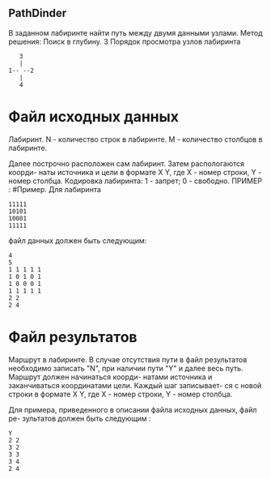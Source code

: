 ## PathDinder
В заданном лабиринте найти путь между двумя данными узлами.
Метод решения: Поиск в глубину.                 3
Порядок просмотра узлов лабиринта 

       3 
       |
    1-- --2
       |
       4

# Файл исходных данных
Лабиринт.
N - количество строк в лабиринте.
M - количество столбцов в лабиринте.

Далее построчно расположен сам лабиринт. Затем распологаются коорди-
наты источника и цели в формате X Y, где X - номер строки, Y - номер
столбца. Кодировка лабиринта: 1 - запрет; 0 - свободно.
ПРИМЕР :
#Пример. Для лабиринта

    11111
    10101 
    10001
    11111
файл данных должен быть следующим:

    4
    5
    1 1 1 1 1
    1 0 1 0 1
    1 0 0 0 1
    1 1 1 1 1
    2 2
    2 4
  
# Файл результатов
Маршрут в лабиринте.
В случае отсутствия пути в файл результатов необходимо записать "N",
при наличии пути "Y" и далее весь путь. Маршрут должен начинаться коорди-
натами источника и заканчиваться координатами цели. Каждый шаг записывает-
ся с новой строки в формате X Y, где X - номер строки, Y - номер столбца.

Для примера, приведенного в описании файла исходных данных, файл ре-
зультатов должен быть следующим :

    Y
    2 2
    3 2
    3 3
    3 4
    2 4
